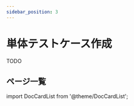 ```yaml
---
sidebar_position: 3
---
```


# 単体テストケース作成

TODO

## ページ一覧

import DocCardList from '@theme/DocCardList';

<DocCardList />
